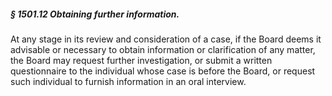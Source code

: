##### § 1501.12 Obtaining further information. #####

At any stage in its review and consideration of a case, if the Board deems it advisable or necessary to obtain information or clarification of any matter, the Board may request further investigation, or submit a written questionnaire to the individual whose case is before the Board, or request such individual to furnish information in an oral interview.